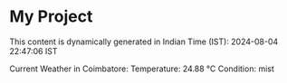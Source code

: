 # My Project

This content is dynamically generated in Indian Time (IST): 2024-08-04 22:47:06 IST


Current Weather in Coimbatore:
Temperature: 24.88 °C
Condition: mist

